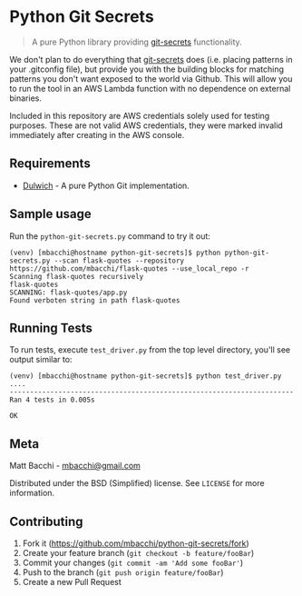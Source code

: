# Python Git Secrets
> A pure Python library providing [git-secrets](https://github.com/awslabs/git-secrets) functionality.

We don't plan to do everything that [git-secrets](https://github.com/awslabs/git-secrets) does
(i.e. placing patterns in your .gitconfig file), but provide you with the building blocks for
matching patterns you don't want exposed to the world via Github. This will allow you to run
the tool in an AWS Lambda function with no dependence on external binaries.

Included in this repository are AWS credentials solely used for testing purposes. These are not valid
AWS credentials, they were marked invalid immediately after creating in the AWS console.

## Requirements

* [Dulwich](https://github.com/jelmer/dulwich) - A pure Python Git implementation.

## Sample usage

Run the `python-git-secrets.py` command to try it out:

    (venv) [mbacchi@hostname python-git-secrets]$ python python-git-secrets.py --scan flask-quotes --repository https://github.com/mbacchi/flask-quotes --use_local_repo -r
    Scanning flask-quotes recursively
    flask-quotes
    SCANNING: flask-quotes/app.py
    Found verboten string in path flask-quotes

## Running Tests

To run tests, execute `test_driver.py` from the top level directory, you'll see output similar to:


    (venv) [mbacchi@hostname python-git-secrets]$ python test_driver.py
    ....
    ----------------------------------------------------------------------
    Ran 4 tests in 0.005s
    
    OK

## Meta

Matt Bacchi - mbacchi@gmail.com

Distributed under the BSD (Simplified) license. See ``LICENSE`` for more information.

## Contributing

1. Fork it (<https://github.com/mbacchi/python-git-secrets/fork>)
2. Create your feature branch (`git checkout -b feature/fooBar`)
3. Commit your changes (`git commit -am 'Add some fooBar'`)
4. Push to the branch (`git push origin feature/fooBar`)
5. Create a new Pull Request
